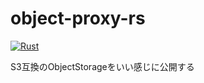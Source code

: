 # object-proxy-rs

[![Rust](https://github.com/maa123/object-proxy-rs/actions/workflows/rust.yml/badge.svg)](https://github.com/maa123/object-proxy-rs/actions/workflows/rust.yml)

S3互換のObjectStorageをいい感じに公開する
